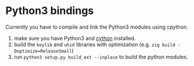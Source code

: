 # Python3 bindings

Currently you have to compile and link the Python3 modules using cpython.

1. make sure you have Python3 and [cython](https://cython.org/) installed.
2. build the `keylib` and `uhid` libraries with optimization (e.g. `zig build -Doptimize=ReleaseSmall`)
3. run `python3 setup.py build_ext --inplace` to build the python modules.
